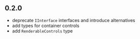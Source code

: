 ## 0.2.0

- deprecate `IInterface` interfaces and introduce alternatives
- add types for container controls
- add `RenderableControls` type